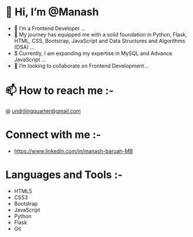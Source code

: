 # 👋 Hi, I’m @Manash
- 👀 I’m a Frontend Developer ...
- 🌱 My journey has equipped me with a solid foundation in Python, Flask, HTML, CSS, Bootstrap, JavaScript and Data Structures and Algorithms (DSA) ...
- $  Currently, I am expanding my expertise in MySQL and Advance JavaScript ...
- 💞️ I’m looking to collaborate on Frontend Development...
  
# 📫 How to reach me :- 
@ undrilingquarter@gmail.com 
  
# Connect with me :-
-   https://www.linkedin.com/in/manash-baruah-MB

# Languages and Tools :-
- HTML5
- CSS3
- Bootstrap
- JavaScript
- Python
- Flask
- Git









<!---
Undriling/Undriling is a ✨ special ✨ repository because its `README.md` (this file) appears on your GitHub profile.
You can click the Preview link to take a look at your changes.
--->
